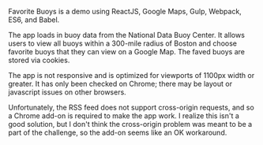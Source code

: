 Favorite Buoys is a demo using ReactJS, Google Maps, Gulp, Webpack, ES6, and Babel.

The app loads in buoy data from the National Data Buoy Center. It allows users to view all buoys within a 300-mile radius
of Boston and choose favorite buoys that they can view on a Google Map. The faved buoys are stored via cookies.

The app is not responsive and is optimized for viewports of 1100px width or greater. It has only been checked on Chrome;
there may be layout or javascript issues on other browsers.

Unfortunately, the RSS feed does not support cross-origin requests, and so a Chrome add-on is required to make the app
work. I realize this isn't a good solution, but I don't think the cross-origin problem was meant to be a part of the challenge,
so the add-on seems like an OK workaround.


